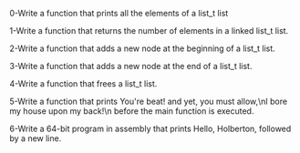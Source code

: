0-Write a function that prints all the elements of a list_t list

1-Write a function that returns the number of elements in a linked list_t list.

2-Write a function that adds a new node at the beginning of a list_t list.

3-Write a function that adds a new node at the end of a list_t list.

4-Write a function that frees a list_t list.

5-Write a function that prints You're beat! and yet, you must allow,\nI bore my house upon my back!\n before the main function is executed.

6-Write a 64-bit program in assembly that prints Hello, Holberton, followed by a new line.
